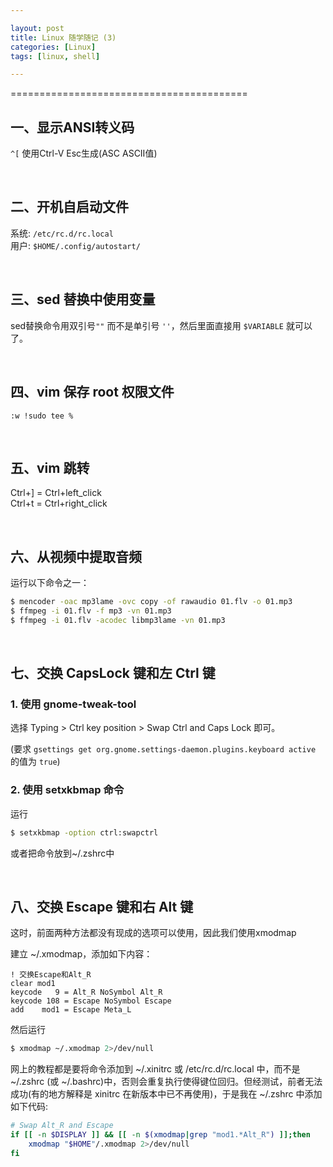 ```yaml
---

layout: post
title: Linux 随学随记 (3)
categories: [Linux]
tags: [linux, shell]

---
```


=========================================

## 一、显示ANSI转义码

`^[`  使用Ctrl-V Esc生成(ASC ASCII值)

  <br />

## 二、开机自启动文件

系统: `/etc/rc.d/rc.local`  
用户: `$HOME/.config/autostart/`

  <br />

## 三、sed 替换中使用变量

sed替换命令用双引号`""` 而不是单引号 `''`，然后里面直接用 `$VARIABLE` 就可以了。

  <br />

## 四、vim 保存 root 权限文件

`:w !sudo tee %`

  <br />

## 五、vim 跳转

Ctrl+] = Ctrl+left\_click  
Ctrl+t = Ctrl+right\_click

  <br />

## 六、从视频中提取音频

运行以下命令之一：

```bash
$ mencoder -oac mp3lame -ovc copy -of rawaudio 01.flv -o 01.mp3
$ ffmpeg -i 01.flv -f mp3 -vn 01.mp3
$ ffmpeg -i 01.flv -acodec libmp3lame -vn 01.mp3
```

  <br />

## 七、交换 CapsLock 键和左 Ctrl 键

### 1. 使用 gnome-tweak-tool

选择 Typing > Ctrl key position > Swap Ctrl and Caps Lock 即可。

(要求 `gsettings get org.gnome.settings-daemon.plugins.keyboard active` 的值为 `true`)

### 2. 使用 setxkbmap 命令

运行

```bash
$ setxkbmap -option ctrl:swapctrl
```

或者把命令放到~/.zshrc中

  <br />

## 八、交换 Escape 键和右 Alt 键

这时，前面两种方法都没有现成的选项可以使用，因此我们使用xmodmap

建立 ~/.xmodmap，添加如下内容：

```xmodmap
! 交换Escape和Alt_R
clear mod1
keycode   9 = Alt_R NoSymbol Alt_R
keycode 108 = Escape NoSymbol Escape
add    mod1 = Escape Meta_L
```

然后运行

```bash
$ xmodmap ~/.xmodmap 2>/dev/null
```

网上的教程都是要将命令添加到 ~/.xinitrc 或 /etc/rc.d/rc.local 中，而不是 ~/.zshrc (或 ~/.bashrc)中，否则会重复执行使得键位回归。但经测试，前者无法成功(有的地方解释是 xinitrc 在新版本中已不再使用)，于是我在 ~/.zshrc 中添加如下代码:

```bash
# Swap Alt_R and Escape
if [[ -n $DISPLAY ]] && [[ -n $(xmodmap|grep "mod1.*Alt_R") ]];then
	xmodmap "$HOME"/.xmodmap 2>/dev/null
fi
```

  <br />
